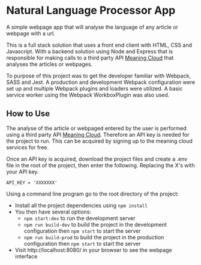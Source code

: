 # Natural Language Processor App

A simple webpage app that will analyse the language of any article or webpage with a url.

This is a full stack solution that uses a front end client with HTML, CSS and Javascript. With a backend solution using Node and Express that is responsible for making calls to a third party API [Meaning Cloud](https://https://www.meaningcloud.com/) that analyses the articles or webpages.

To purpose of this project was to get the developer familiar with Webpack, SASS and Jest. A production and development Webpack configuration were set up and multiple Webpack plugins and loaders were utilized. A basic service worker using the Webpack WorkboxPlugin was also used.

## How to Use

The analyse of the article or webpaged entered by the user is performed using a third party API [Meaning Cloud](https://https://www.meaningcloud.com/). Therefore an API key is needed for the project to run. This can be acquired by signing up to the meaning cloud services for free.

Once an API key is acquired, download the project files and create a .env file in the root of the project, then enter the following. Replacing the X's with your API key.

```
API_KEY = 'XXXXXXX'
```

Using a command line program go to the root directory of the project:

- Install all the project dependencies using `npm install`
- You then have several options:
  - `npm start:dev` to run the development server
  - `npm run build-dev` to build the project in the development configuration then `npm start` to start the server
  - `npm run build-prod` to build the project in the production configuration then `npm start` to start the server
- Visit http://localhost:8080/ in your browser to see the webpage interface

